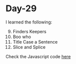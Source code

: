 # Day-29
I learned the following:

9. Finders Keepers
10. Boo who
11. Title Case a Sentence
12. Slice and Splice

Check the Javascript code [here](./index.js)